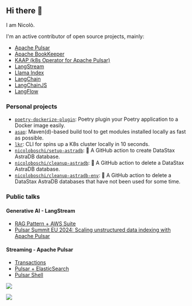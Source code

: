 ## Hi there 👋
I am Nicolò.

I'm an active contributor of open source projects, mainly:
- [Apache Pulsar](https://github.com/apache/pulsar)
- [Apache BookKeeper](https://github.com/apache/bookkeeper)
- [KAAP (k8s Operator for Apache Pulsar)](https://github.com/datastax/kaap)
- [LangStream](https://github.com/LangStream/langstream)
- [Llama Index](https://github.com/run-llama/llama_index)
- [LangChain](https://github.com/langchain-ai/langchain)
- [LangChainJS](https://github.com/langchain-ai/langchainjs)
- [LangFlow](https://github.com/langflow-ai/langflow)

### Personal projects

- [`poetry-dockerize-plugin`](https://github.com/nicoloboschi/poetry-dockerize-plugin): Poetry plugin your Poetry application to a Docker image easily.
- [`asap`](https://github.com/nicoloboschi/asap): Maven(d)-based build tool to get modules installed locally as fast as possible.
- [`lkr`](https://github.com/nicoloboschi/local-kubernetes-runner): CLI for spins up a K8s cluster locally in 10 seconds.
- [`nicoloboschi/setup-astradb`](https://github.com/nicoloboschi/setup-astradb): 🚀 A GitHub action to create DataStax AstraDB database.
- [`nicoloboschi/cleanup-astradb`](https://github.com/nicoloboschi/cleanup-astradb): 🚀 A GitHub action to delete a DataStax AstraDB database.
- [`nicoloboschi/cleanup-astradb-env`](https://github.com/nicoloboschi/cleanup-astradb-env): 🚀 A GitHub action to delete a DataStax AstraDB databases that have not been used for some time.


### Public talks

#### Generative AI - LangStream
- [RAG Pattern + AWS Suite](https://www.youtube.com/watch?v=EWdZnb6MXog)
- [Pulsar Summit EU 2024: Scaling unstructured data indexing with Apache Pulsar](https://www.youtube.com/watch?v=EDQjWXzU-Ds)


#### Streaming - Apache Pulsar
- [Transactions](https://youtu.be/eNaKKui1-cE?si=1KYepiEzw8DUZFUN)
- [Pulsar + ElasticSearch](https://youtu.be/CyZwpvw9F6I?si=mUdtxxHbmO4bOuRh)
- [Pulsar Shell](https://youtu.be/NPP5ZJ1raek?si=xyRSbE4TwOOGllf-)



<a href="https://twitter.com/oscerd2">
  <img src="https://img.shields.io/twitter/follow/nicoloboschi?style=for-the-badge&logo=twitter&&labelColor=1f1f1f&color=5fffaf" />
</a>

![](https://hit.yhype.me/github/profile?user_id=23314389)
